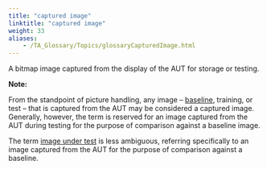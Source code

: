 ```yaml
--- 
title: "captured image"
linktitle: "captured image"
weight: 33
aliases: 
    - /TA_Glossary/Topics/glossaryCapturedImage.html
---
```


A bitmap image captured from the display of the AUT for storage or testing.

**Note:**

From the standpoint of picture handling, any image – [baseline](/TA_Glossary/Topics/glossaryBaselineImage.html), training, or test – that is captured from the AUT may be considered a captured image. Generally, however, the term is reserved for an image captured from the AUT during testing for the purpose of comparison against a baseline image.

The term [image under test](/TA_Glossary/Topics/glossaryImageUnderTest.html) is less ambiguous, referring specifically to an image captured from the AUT for the purpose of comparison against a baseline.

